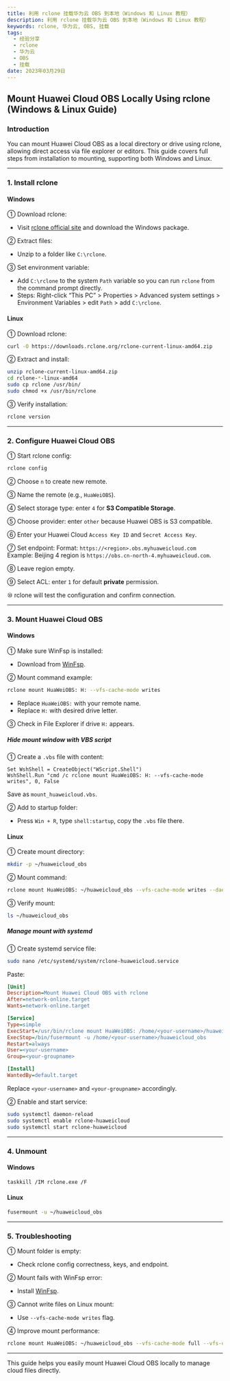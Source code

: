 ```yaml
---
title: 利用 rclone 挂载华为云 OBS 到本地（Windows 和 Linux 教程）
description: 利用 rclone 挂载华为云 OBS 到本地（Windows 和 Linux 教程）
keywords: rclone, 华为云, OBS, 挂载
tags: 
  - 经验分享
  - rclone
  - 华为云
  - OBS
  - 挂载
date: 2023年03月29日
---
```


## Mount Huawei Cloud OBS Locally Using rclone (Windows & Linux Guide)

### **Introduction**

You can mount Huawei Cloud OBS as a local directory or drive using rclone, allowing direct access via file explorer or editors. This guide covers full steps from installation to mounting, supporting both Windows and Linux.

---

### **1. Install rclone**

#### **Windows**

① Download rclone:

* Visit [rclone official site](https://rclone.org/downloads/) and download the Windows package.

② Extract files:

* Unzip to a folder like `C:\rclone`.

③ Set environment variable:

* Add `C:\rclone` to the system `Path` variable so you can run `rclone` from the command prompt directly.
* Steps: Right-click “This PC” > Properties > Advanced system settings > Environment Variables > edit `Path` > add `C:\rclone`.

#### **Linux**

① Download rclone:

```bash
curl -O https://downloads.rclone.org/rclone-current-linux-amd64.zip
```

② Extract and install:

```bash
unzip rclone-current-linux-amd64.zip
cd rclone-*-linux-amd64
sudo cp rclone /usr/bin/
sudo chmod +x /usr/bin/rclone
```

③ Verify installation:

```bash
rclone version
```

---

### **2. Configure Huawei Cloud OBS**

① Start rclone config:

```bash
rclone config
```

② Choose `n` to create new remote.

③ Name the remote (e.g., `HuaWeiOBS`).

④ Select storage type: enter `4` for **S3 Compatible Storage**.

⑤ Choose provider: enter `other` because Huawei OBS is S3 compatible.

⑥ Enter your Huawei Cloud `Access Key ID` and `Secret Access Key`.

⑦ Set endpoint:
Format: `https://<region>.obs.myhuaweicloud.com`
Example: Beijing 4 region is `https://obs.cn-north-4.myhuaweicloud.com`.

⑧ Leave region empty.

⑨ Select ACL: enter `1` for default **private** permission.

⑩ rclone will test the configuration and confirm connection.

---

### **3. Mount Huawei Cloud OBS**

#### **Windows**

① Make sure WinFsp is installed:

* Download from [WinFsp](http://www.secfs.net/winfsp/).

② Mount command example:

```bash
rclone mount HuaWeiOBS: H: --vfs-cache-mode writes
```

* Replace `HuaWeiOBS:` with your remote name.
* Replace `H:` with desired drive letter.

③ Check in File Explorer if drive `H:` appears.

##### Hide mount window with VBS script

① Create a `.vbs` file with content:

```vbscript
Set WshShell = CreateObject("WScript.Shell")
WshShell.Run "cmd /c rclone mount HuaWeiOBS: H: --vfs-cache-mode writes", 0, False
```

Save as `mount_huaweicloud.vbs`.

② Add to startup folder:

* Press `Win + R`, type `shell:startup`, copy the `.vbs` file there.

#### **Linux**

① Create mount directory:

```bash
mkdir -p ~/huaweicloud_obs
```

② Mount command:

```bash
rclone mount HuaWeiOBS: ~/huaweicloud_obs --vfs-cache-mode writes --daemon
```

③ Verify mount:

```bash
ls ~/huaweicloud_obs
```

##### Manage mount with systemd

① Create systemd service file:

```bash
sudo nano /etc/systemd/system/rclone-huaweicloud.service
```

Paste:

```ini
[Unit]
Description=Mount Huawei Cloud OBS with rclone
After=network-online.target
Wants=network-online.target

[Service]
Type=simple
ExecStart=/usr/bin/rclone mount HuaWeiOBS: /home/<your-username>/huaweicloud_obs --vfs-cache-mode writes
ExecStop=/bin/fusermount -u /home/<your-username>/huaweicloud_obs
Restart=always
User=<your-username>
Group=<your-groupname>

[Install]
WantedBy=default.target
```

Replace `<your-username>` and `<your-groupname>` accordingly.

② Enable and start service:

```bash
sudo systemctl daemon-reload
sudo systemctl enable rclone-huaweicloud
sudo systemctl start rclone-huaweicloud
```

---

### **4. Unmount**

#### **Windows**

```bash
taskkill /IM rclone.exe /F
```

#### **Linux**

```bash
fusermount -u ~/huaweicloud_obs
```

---

### **5. Troubleshooting**

① Mount folder is empty:

* Check rclone config correctness, keys, and endpoint.

② Mount fails with WinFsp error:

* Install [WinFsp](http://www.secfs.net/winfsp/).

③ Cannot write files on Linux mount:

* Use `--vfs-cache-mode writes` flag.

④ Improve mount performance:

```bash
rclone mount HuaWeiOBS: ~/huaweicloud_obs --vfs-cache-mode full --vfs-cache-max-size 2G
```

---

This guide helps you easily mount Huawei Cloud OBS locally to manage cloud files directly.
